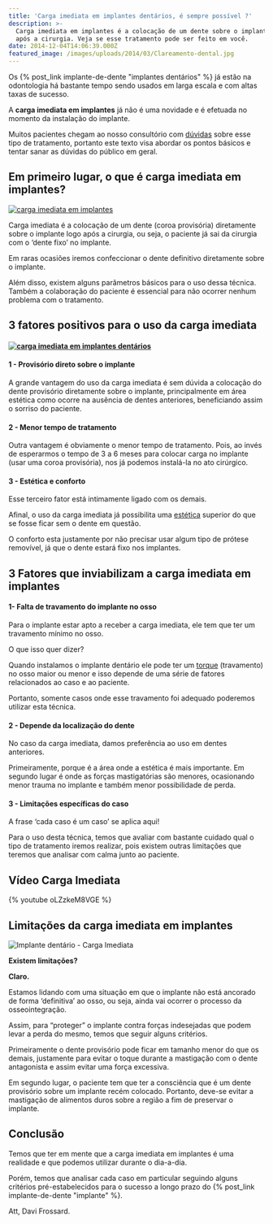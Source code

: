 ```yaml
---
title: 'Carga imediata em implantes dentários, é sempre possível ?'
description: >-
  Carga imediata em implantes é a colocação de um dente sobre o implante logo
  após a cirurgia. Veja se esse tratamento pode ser feito em você.
date: 2014-12-04T14:06:39.000Z
featured_image: /images/uploads/2014/03/Clareamento-dental.jpg
---
```


Os {% post_link implante-de-dente "implantes dentários" %} já estão na odontologia há bastante tempo sendo usados em larga escala e com altas taxas de sucesso. 

A **carga imediata em implantes** já não é uma novidade e é efetuada no momento da instalação do implante. 

Muitos pacientes chegam ao nosso consultório com [dúvidas](/tratamentos/implante-dental/) sobre esse tipo de tratamento, portanto este texto visa abordar os pontos básicos e tentar sanar as dúvidas do público em geral.

Em primeiro lugar, o que é carga imediata em implantes?
-------------------------------------------------------

[![carga imediata em implantes](/images/uploads/2013/07/Captura-de-tela-2013-07-28-às-11.41.30.png)](/images/uploads/2013/07/Captura-de-tela-2013-07-28-às-11.41.30.png) 

Carga imediata é a colocação de um dente (coroa provisória) diretamente sobre o implante logo após a cirurgia, ou seja, o paciente já sai da cirurgia com o ‘dente fixo’ no implante.

Em raras ocasiões iremos confeccionar o dente definitivo diretamente sobre o implante. 

Além disso, existem alguns parâmetros básicos para o uso dessa técnica. Também a colaboração do paciente é essencial para não ocorrer nenhum problema com o tratamento.

3 fatores positivos para o uso da carga imediata
------------------------------------------------

#### [![carga imediata em implantes dentários](/images/uploads/2014/03/day-clinic-boca.jpg)](/images/uploads/2014/03/day-clinic-boca.jpg)

#### **1 - Provisório direto sobre o implante**

A grande vantagem do uso da carga imediata é sem dúvida a colocação do dente provisório diretamente sobre o implante, principalmente em área estética como ocorre na ausência de dentes anteriores, beneficiando assim o sorriso do paciente.

#### **2 - Menor tempo de tratamento**

Outra vantagem é obviamente o menor tempo de tratamento. Pois, ao invés de esperarmos o tempo de 3 a 6 meses para colocar carga no implante (usar uma coroa provisória), nos já podemos instalá-la no ato cirúrgico.

#### **3 - Estética e conforto**

Esse terceiro fator está intimamente ligado com os demais. 

Afinal, o uso da carga imediata já possibilita uma [estética](/tratamentos/estetica-dos-dentes/ "Estética") superior do que se fosse ficar sem o dente em questão. 

O conforto esta justamente por não precisar usar algum tipo de prótese removível, já que o dente estará fixo nos implantes.

3 Fatores que inviabilizam a carga imediata em implantes
--------------------------------------------------------

#### **1- Falta de travamento do implante no osso**

Para o implante estar apto a receber a carga imediata, ele tem que ter um travamento mínimo no osso. 

O que isso quer dizer? 

Quando instalamos o implante dentário ele pode ter um [torque](https://pt.wikipedia.org/wiki/Torque) (travamento) no osso maior ou menor e isso depende de uma série de fatores relacionados ao caso e ao paciente. 

Portanto, somente casos onde esse travamento foi adequado poderemos utilizar esta técnica.

#### **2 - Depende da localização do dente**

No caso da carga imediata, damos preferência ao uso em dentes anteriores. 

Primeiramente, porque é a área onde a estética é mais importante. Em segundo lugar é onde as forças mastigatórias são menores, ocasionando menor trauma no implante e também menor possibilidade de perda.

#### **3 - Limitações específicas do caso**

A frase ‘cada caso é um caso’ se aplica aqui! 

Para o uso desta técnica, temos que avaliar com bastante cuidado qual o tipo de tratamento iremos realizar, pois existem outras limitações que teremos que analisar com calma junto ao paciente.

Vídeo Carga Imediata
--------------------

{% youtube oLZzkeM8VGE %}


Limitações da carga imediata em implantes
-----------------------------------------

![Implante dentário - Carga Imediata](/images/uploads/2013/07/Captura-de-tela-2013-07-28-às-11.41.20.png) 

**Existem limitações?** 

**Claro.** 

Estamos lidando com uma situação em que o implante não está ancorado de forma ‘definitiva’ ao osso, ou seja, ainda vai ocorrer o processo da osseointegração. 

Assim, para “proteger” o implante contra forças indesejadas que podem levar a perda do mesmo, temos que seguir alguns critérios. 

Primeiramente o dente provisório pode ficar em tamanho menor do que os demais, justamente para evitar o toque durante a mastigação com o dente antagonista e assim evitar uma força excessiva. 

Em segundo lugar, o paciente tem que ter a consciência que é um dente provisório sobre um implante recém colocado. Portanto, deve-se evitar a mastigação de alimentos duros sobre a região a fim de preservar o implante.

Conclusão
---------

Temos que ter em mente que a carga imediata em implantes é uma realidade e que podemos utilizar durante o dia-a-dia. 

Porém, temos que analisar cada caso em particular seguindo alguns critérios pré-estabelecidos para o sucesso a longo prazo do {% post_link implante-de-dente "implante" %}.

Att,
Davi Frossard.
